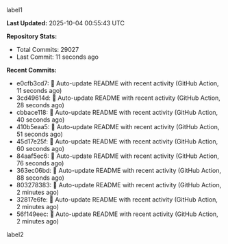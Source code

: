 
label1 
<!-- ACTIVITY_START -->
**Last Updated:** 2025-10-04 00:55:43 UTC

**Repository Stats:**
- Total Commits: 29027
- Last Commit: 11 seconds ago

**Recent Commits:**
- e0cfb3cd7: 🤖 Auto-update README with recent activity (GitHub Action, 11 seconds ago)
- 3cd49614d: 🤖 Auto-update README with recent activity (GitHub Action, 28 seconds ago)
- cbbace118: 🤖 Auto-update README with recent activity (GitHub Action, 40 seconds ago)
- 410b5eaa5: 🤖 Auto-update README with recent activity (GitHub Action, 51 seconds ago)
- 45d17e25f: 🤖 Auto-update README with recent activity (GitHub Action, 60 seconds ago)
- 84aaf5ec6: 🤖 Auto-update README with recent activity (GitHub Action, 76 seconds ago)
- 363ec06bd: 🤖 Auto-update README with recent activity (GitHub Action, 88 seconds ago)
- 803278383: 🤖 Auto-update README with recent activity (GitHub Action, 2 minutes ago)
- 32817e6fe: 🤖 Auto-update README with recent activity (GitHub Action, 2 minutes ago)
- 56f149eec: 🤖 Auto-update README with recent activity (GitHub Action, 2 minutes ago)
<!-- ACTIVITY_END -->

label2
